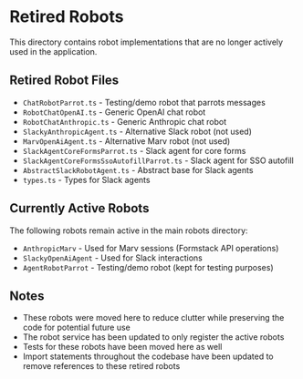 # Retired Robots

This directory contains robot implementations that are no longer actively used in the application.

## Retired Robot Files

- `ChatRobotParrot.ts` - Testing/demo robot that parrots messages
- `RobotChatOpenAI.ts` - Generic OpenAI chat robot
- `RobotChatAnthropic.ts` - Generic Anthropic chat robot
- `SlackyAnthropicAgent.ts` - Alternative Slack robot (not used)
- `MarvOpenAiAgent.ts` - Alternative Marv robot (not used)
- `SlackAgentCoreFormsParrot.ts` - Slack agent for core forms
- `SlackAgentCoreFormsSsoAutofillParrot.ts` - Slack agent for SSO autofill
- `AbstractSlackRobotAgent.ts` - Abstract base for Slack agents
- `types.ts` - Types for Slack agents

## Currently Active Robots

The following robots remain active in the main robots directory:

- `AnthropicMarv` - Used for Marv sessions (Formstack API operations)
- `SlackyOpenAiAgent` - Used for Slack interactions
- `AgentRobotParrot` - Testing/demo robot (kept for testing purposes)

## Notes

- These robots were moved here to reduce clutter while preserving the code for potential future use
- The robot service has been updated to only register the active robots
- Tests for these robots have been moved here as well
- Import statements throughout the codebase have been updated to remove references to these retired robots
